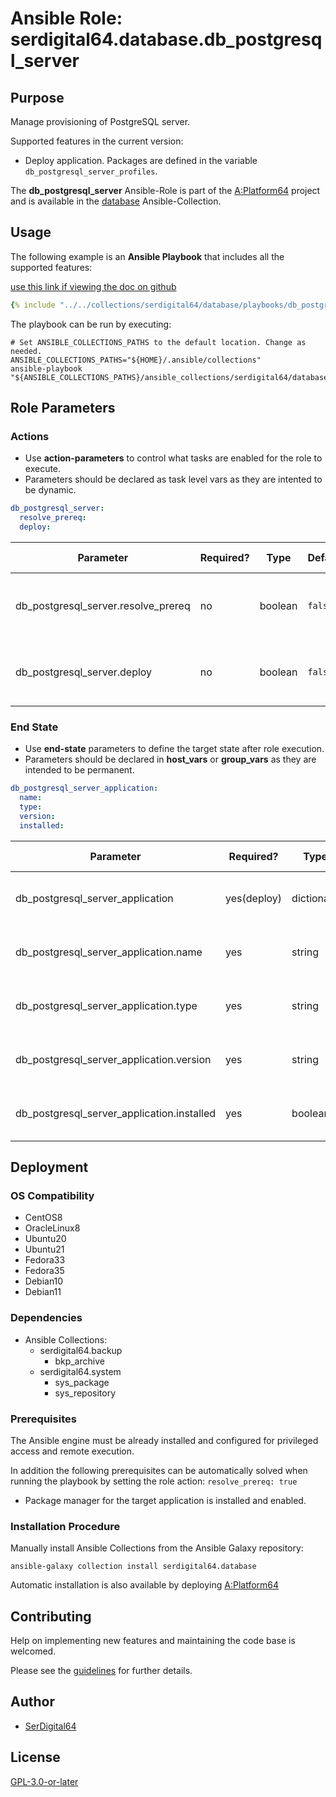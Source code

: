# Ansible Role: serdigital64.database.db_postgresql_server

## Purpose

Manage provisioning of PostgreSQL server.

Supported features in the current version:

- Deploy application. Packages are defined in the variable `db_postgresql_server_profiles`.

The **db_postgresql_server** Ansible-Role is part of the [A:Platform64](https://github.com/serdigital64/aplatform64) project and is available in the [database](https://aplatform64.readthedocs.io/en/latest/collections/database) Ansible-Collection.

## Usage

The following example is an **Ansible Playbook** that includes all the supported features:

[use this link if viewing the doc on github](https://github.com/aplatform64/database/blob/main/playbooks/db_postgresql_server.yml)

```yaml
{% include "../../collections/serdigital64/database/playbooks/db_postgresql_server.yml" %}
```

The playbook can be run by executing:

```shell
# Set ANSIBLE_COLLECTIONS_PATHS to the default location. Change as needed.
ANSIBLE_COLLECTIONS_PATHS="${HOME}/.ansible/collections"
ansible-playbook "${ANSIBLE_COLLECTIONS_PATHS}/ansible_collections/serdigital64/database/playbooks/db_postgresql_server.yml"
```

## Role Parameters

### Actions

- Use **action-parameters** to control what tasks are enabled for the role to execute.
- Parameters should be declared as task level vars as they are intented to be dynamic.

```yaml
db_postgresql_server:
  resolve_prereq:
  deploy:
```

| Parameter                           | Required? | Type    | Default | Purpose / Value                             |
| ----------------------------------- | --------- | ------- | ------- | ------------------------------------------- |
| db_postgresql_server.resolve_prereq | no        | boolean | `false` | Enable automatic resolution of prequisites  |
| db_postgresql_server.deploy         | no        | boolean | `false` | Enable installation of application packages |

### End State

- Use **end-state** parameters to define the target state after role execution.
- Parameters should be declared in **host_vars** or **group_vars** as they are intended to be permanent.

```yaml
db_postgresql_server_application:
  name:
  type:
  version:
  installed:
```

| Parameter                                  | Required?   | Type       | Default               | Purpose / Value                    |
| ------------------------------------------ | ----------- | ---------- | --------------------- | ---------------------------------- |
| db_postgresql_server_application           | yes(deploy) | dictionary |                       | Set application package end state  |
| db_postgresql_server_application.name      | yes         | string     | `"postgresql_server"` | Select application package name    |
| db_postgresql_server_application.type      | yes         | string     | `"distro"`            | Select application package type    |
| db_postgresql_server_application.version   | yes         | string     | `"latest"`            | Select application package version |
| db_postgresql_server_application.installed | yes         | boolean    | `true`                | Set application package end state  |

## Deployment

### OS Compatibility

- CentOS8
- OracleLinux8
- Ubuntu20
- Ubuntu21
- Fedora33
- Fedora35
- Debian10
- Debian11

### Dependencies

- Ansible Collections:
  - serdigital64.backup
    - bkp_archive
  - serdigital64.system
    - sys_package
    - sys_repository

### Prerequisites

The Ansible engine must be already installed and configured for privileged access and remote execution.

In addition the following prerequisites can be automatically solved when running the playbook by setting the role action: `resolve_prereq: true`

- Package manager for the target application is installed and enabled.

### Installation Procedure

Manually install Ansible Collections from the Ansible Galaxy repository:

```shell
ansible-galaxy collection install serdigital64.database
```

Automatic installation is also available by deploying [A:Platform64](https://aplatform64.readthedocs.io/en/latest/#deployment)

## Contributing

Help on implementing new features and maintaining the code base is welcomed.

Please see the [guidelines](https://aplatform64.readthedocs.io/en/latest/contributing/CONTRIBUTING) for further details.

## Author

- [SerDigital64](https://serdigital64.github.io/)

## License

[GPL-3.0-or-later](https://www.gnu.org/licenses/gpl-3.0.txt)
